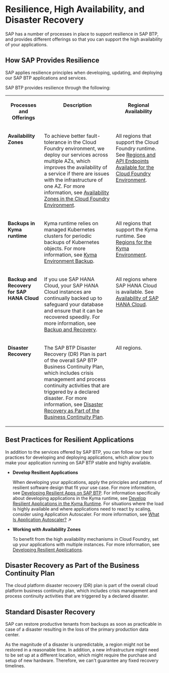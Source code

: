 <!-- loioe3ac4f7c25a3442ca585950095eec599 -->

# Resilience, High Availability, and Disaster Recovery

SAP has a number of processes in place to support resilience in SAP BTP, and provides different offerings so that you can support the high availability of your applications.



<a name="loioe3ac4f7c25a3442ca585950095eec599__section_pxk_bqk_ylb"/>

## How SAP Provides Resilience

SAP applies resilience principles when developing, updating, and deploying our SAP BTP applications and services.

SAP BTP provides resilience through the following:


<table>
<tr>
<th valign="top">

Processes and Offerings

</th>
<th valign="top">

Description

</th>
<th valign="top">

Regional Availability

</th>
</tr>
<tr>
<td valign="top">

**Availability Zones** 

</td>
<td valign="top">

To achieve better fault-tolerance in the Cloud Foundry environment, we deploy our services across multiple AZs, which improves the availability of a service if there are issues with the infrastructure of one AZ. For more information, see [Availability Zones in the Cloud Foundry Environment](cloud-foundry-environment-9c7092c.md#loiob6a7e11c3a58416a9ab1175bba17193a).

</td>
<td valign="top">

All regions that support the Cloud Foundry runtime. See [Regions and API Endpoints Available for the Cloud Foundry Environment](regions-and-api-endpoints-available-for-the-cloud-foundry-environment-f344a57.md).

</td>
</tr>
<tr>
<td valign="top">

**Backups in Kyma runtime** 

</td>
<td valign="top">

Kyma runtime relies on managed Kubernetes clusters for periodic backups of Kubernetes objects. For more information, see [Kyma Environment Backup](../50-administration-and-ops/kyma-environment-backup-ab959cf.md).

</td>
<td valign="top">

All regions that support the Kyma runtime. See [Regions for the Kyma Environment](regions-for-the-kyma-environment-557ec3a.md).

</td>
</tr>
<tr>
<td valign="top">

**Backup and Recovery for SAP HANA Cloud** 

</td>
<td valign="top">

If you use SAP HANA Cloud, your SAP HANA Cloud instances are continually backed up to safeguard your database and ensure that it can be recovered speedily. For more information, see [Backup and Recovery](https://help.sap.com/viewer/db19c7071e5f4101837e23f06e576495/cloud/en-US/89d71f01daca4ecaaa069d6a060167f5.html).

</td>
<td valign="top">

All regions where SAP HANA Cloud is available. See [Availability of SAP HANA Cloud](https://help.sap.com/doc/aa1ccd10da6c4337aa737df2ead1855b/Cloud/en-US/3b642f68227b4b1398d2ce1a5351389a.html?scp-name=SAP%20HANA%20Cloud).

</td>
</tr>
<tr>
<td valign="top">

**Disaster Recovery** 

</td>
<td valign="top">

The SAP BTP Disaster Recovery \(DR\) Plan is part of the overall SAP BTP Business Continuity Plan, which includes crisis management and process continuity activities that are triggered by a declared disaster. For more information, see [Disaster Recovery as Part of the Business Continuity Plan](resilience-high-availability-and-disaster-recovery-e3ac4f7.md#loio001180644f8a428bb422cd41caebb95f).

</td>
<td valign="top">

All regions.

</td>
</tr>
</table>



<a name="loioe3ac4f7c25a3442ca585950095eec599__section_n1c_dqk_ylb"/>

## Best Practices for Resilient Applications

In addition to the services offered by SAP BTP, you can follow our best practices for developing and deploying applications, which allow you to make your application running on SAP BTP stable and highly available.

-   **Develop Resilient Applications**

    When developing your applications, apply the principles and patterns of resilient software design that fit your use case. For more information, see [Developing Resilient Apps on SAP BTP](https://help.sap.com/viewer/eadaa45871804b4a974be865f627e791/Cloud/en-US/d1fe5fd8ecfb46c193221ebb991af3d7.html). For information specifically about developing applications in the Kyma runtime, see [Develop Resilient Applications in the Kyma Runtime](https://help.sap.com/docs/BTP/65de2977205c403bbc107264b8eccf4b/7c9496c88a294b7f9ccc69a7e0998817.html?locale=en-US&state=PRODUCTION&version=Cloud). For situations where the load is highly available and where applications need to react by scaling, consider using Application Autoscaler. For more information, see [What Is Application Autoscaler?](https://help.sap.com/viewer/7472b7d13d5d4862b2b06a730a2df086/Cloud/en-US/45341f37cf6e4738a4b7cd20f18350de.html "Automatically scale your applications to meet their dynamic resource needs.") :arrow_upper_right: 

-   **Working with Availability Zones**

    To benefit from the high availability mechanisms in Cloud Foundry, set up your applications with multiple instances. For more information, see [Developing Resilient Applications](https://help.sap.com/docs/BTP/0c8c1db388f645159e134a005aaabbcf/b1b929a5aea64571b2f74e810b622568.html?locale=en-US&state=PRODUCTION&version=Cloud).


<a name="loio001180644f8a428bb422cd41caebb95f"/>

<!-- loio001180644f8a428bb422cd41caebb95f -->

## Disaster Recovery as Part of the Business Continuity Plan

The cloud platform disaster recovery \(DR\) plan is part of the overall cloud platform business continuity plan, which includes crisis management and process continuity activities that are triggered by a declared disaster.



<a name="loio001180644f8a428bb422cd41caebb95f__section_knl_qqp_j3b"/>

## Standard Disaster Recovery

SAP can restore productive tenants from backups as soon as practicable in case of a disaster resulting in the loss of the primary production data center.

As the magnitude of a disaster is unpredictable, a region might not be restored in a reasonable time. In addition, a new infrastructure might need to be set up at a different location, which might require the purchase and setup of new hardware. Therefore, we can't guarantee any fixed recovery timelines.

